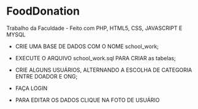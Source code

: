 # FoodDonation
Trabalho da Faculdade - Feito com PHP, HTML5, CSS, JAVASCRIPT E MYSQL

- CRIE UMA BASE DE DADOS COM O NOME school_work;
- EXECUTE O ARQUIVO school_work.sql PARA CRIAR as tabelas;

- CRIE ALGUNS USUÁRIOS, ALTERNANDO A ESCOLHA DE CATEGORIA ENTRE DOADOR E ONG;
- FAÇA LOGIN
- PARA EDITAR OS DADOS CLIQUE NA FOTO DE USUÁRIO
